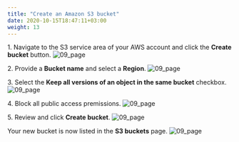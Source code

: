```yaml
---
title: "Create an Amazon S3 bucket"
date: 2020-10-15T18:47:11+03:00
weight: 13
---
```

1\. Navigate to the S3 service area of your AWS account and click the __Create bucket__ button.
![09_page](/images/module1/create_bucket.png)

2\. Provide a __Bucket name__ and select a __Region__.
![09_page](/images/module1/09_page.png)

3\. Select the __Keep all versions of an object in the same bucket__ checkbox.
![09_page](/images/module1/10_page.png)

4\. Block all public access premissions.
![09_page](/images/module1/11_page.png)

5\. Review and click __Create bucket__.
![09_page](/images/module1/12_page.png)

Your new bucket is now listed in the __S3 buckets__ page.
![09_page](/images/module1/13_page.png)
